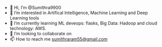 - 👋 Hi, I’m @Sumithra9900
- 👀 I’m interested in Artifical Intelligence, Machine Learning and Deep Learning tools
- 🌱 I’m currently learning ML deveops: flasks, Big Data: Hadoop and cloud technology: AWS.
- 💞️ I’m looking to collaborate on 
- 📫 How to reach me sumithraram55@gmail.com

<!---
Sumithra9900/Sumithra9900 is a ✨ special ✨ repository because its `README.md` (this file) appears on your GitHub profile.
You can click the Preview link to take a look at your changes.
--->
